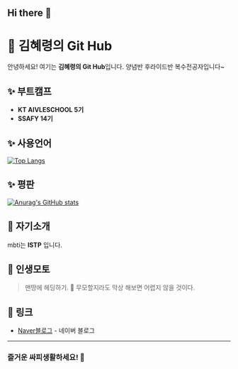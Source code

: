 ## Hi there 👋

# 📝 김혜령의 Git Hub

안녕하세요! 여기는 **김혜령의 Git Hub**입니다. 양념반 후라이드반 복수전공자입니다~

## ✨ 부트캠프

-  **KT AIVLESCHOOL 5기**
-  **SSAFY 14기**

## ✨ 사용언어

[![Top Langs](https://github-readme-stats.vercel.app/api/top-langs/?username=hyeryeongeda)](https://github.com/anuraghazra/github-readme-stats)

## ✨ 평판
[![Anurag's GitHub stats](https://github-readme-stats.vercel.app/api?username=hyeryeongeda)](https://github.com/anuraghazra/github-readme-stats)



## 📝 자기소개

mbti는 **ISTP** 입니다. 

## 💬 인생모토

> 맨땅에 헤딩하기. 💭
> 무모할지라도 막상 해보면 어렵지 않을 것이다.


## 🔗 링크
- [Naver블로그](https://blog.naver.com/novembre_vingt-deux) - 네이버 블로그

---

### 즐거운 싸피생활하세요! 🚀
